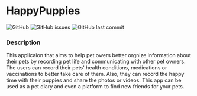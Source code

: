 # HappyPuppies
![GitHub](https://img.shields.io/github/license/Longweig/COMS4995) ![GitHub issues](https://img.shields.io/github/issues/Longweig/HappyPuppies) ![GitHub last commit](https://img.shields.io/github/last-commit/Longweig/HappyPuppies?logo=Github)

### Description
This applicaion that aims to help pet owers better orgnize information about their pets by recording pet life and communicating with other pet owners. The users can record their pets' health conditions, medications or vaccinations to better take care of them. Also, they can record the happy time with their puppies and share the photos or videos. This app can be used as a pet diary and even a platform to find new friends for your pets.


